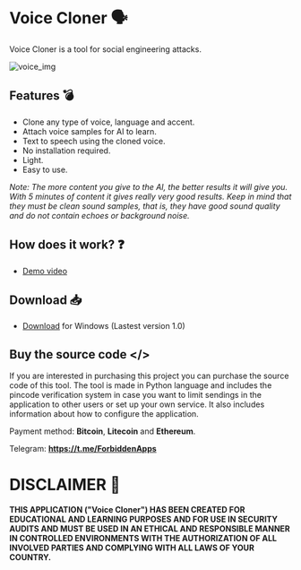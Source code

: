 # Voice Cloner 🗣️

Voice Cloner is a tool for social engineering attacks.

![voice_img](https://github.com/ForbiddenApps/Voice-Cloner/assets/164560634/48514447-28e4-46e1-b894-f22b1ff13caf)

## Features 💣

+ Clone any type of voice, language and accent.
+ Attach voice samples for AI to learn.
+ Text to speech using the cloned voice.
+ No installation required.
+ Light.
+ Easy to use.

*Note: The more content you give to the AI, the better results it will give you. With 5 minutes of content it gives really very good results. Keep in mind that they must be clean sound samples, that is, they have good sound quality and do not contain echoes or background noise.*

## How does it work? ❓

+ [Demo video](https://www.youtube.com)

## Download 📥

+ [Download](https://github.com/ForbiddenApps/Voice-Cloner/releases/download/1.0/Voice_Cloner.rar) for Windows (Lastest version 1.0)

 ## Buy the source code </>
 
If you are interested in purchasing this project you can purchase the source code of this tool. The tool is made in Python language and includes the pincode verification system in case you want to limit sendings in the application to other users or set up your own service. It also includes information about how to configure the application.

Payment method: **Bitcoin**, **Litecoin** and **Ethereum**.

Telegram: **https://t.me/ForbiddenApps**

# DISCLAIMER 📜

**THIS APPLICATION ("Voice Cloner") HAS BEEN CREATED FOR EDUCATIONAL AND LEARNING PURPOSES AND FOR USE IN SECURITY AUDITS AND MUST BE USED IN AN ETHICAL AND RESPONSIBLE MANNER IN CONTROLLED ENVIRONMENTS WITH THE AUTHORIZATION OF ALL INVOLVED PARTIES AND COMPLYING WITH ALL LAWS OF YOUR COUNTRY.**
